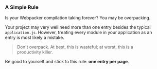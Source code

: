 ### A Simple Rule

Is your Webpacker compilation taking forever? You may be overpacking.

Your project may very well need more than one entry besides the typical `application.js`. However, treating every module in your application as an entry is most likely a mistake.

> Don't overpack. At best, this is wasteful; at worst, this is a productivity killer.

Be good to yourself and stick to this rule: **one entry per page**.
